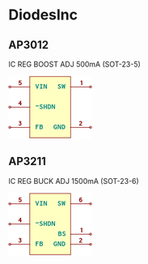 # DiodesInc

## AP3012
IC REG BOOST ADJ 500mA (SOT-23-5)

![AP3012__1__1](/images/DiodesInc__AP3012__1__1.png?raw=true) 
## AP3211
IC REG BUCK ADJ 1500mA (SOT-23-6)

![AP3211__1__1](/images/DiodesInc__AP3211__1__1.png?raw=true) 

